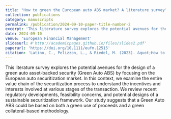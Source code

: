 ```yaml
---
title: "How to green the European auto ABS market? A literature survey"
collection: publications
category: manuscripts
permalink: /publication/2024-09-10-paper-title-number-2
excerpt: 'This literature survey explores the potential avenues for the design of a green auto asset-backed security by focusing on the European auto securitization market.'
date: 2024-09-10
venue: 'European Financial Management'
slidesurl: #'http://academicpages.github.io/files/slides2.pdf'
paperurl: 'https://doi.org/10.1111/eufm.12515'
citation: 'Latino, C., Pelizzon, L., & Riedel, M. (2023). &quot;How to green the European Auto ABS market? A literature survey.&quot; <i>European Financial Management</i>.'
---
```


This literature survey explores the potential avenues for the design of a green auto asset-backed security (Green Auto ABS) by focusing on the European auto securitization market. In this context, we examine the entire value chain of the securitization process to understand the incentives and interests involved at various stages of the transaction. We review recent regulatory developments, feasibility concerns, and potential designs of a sustainable securitization framework. Our study suggests that a Green Auto ABS could be based on both a green use of proceeds and a green collateral-based methodology.